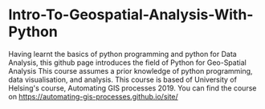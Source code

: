 # Intro-To-Geospatial-Analysis-With-Python
Having learnt the basics of python programming and python for Data Analysis, this github page introduces the field of Python for Geo-Spatial Analysis
This course assumes a prior knowledge of python programming, data visualisation, and analysis.
This course is based of University of Helsing's course, Automating GIS processes 2019. You can find the course on https://automating-gis-processes.github.io/site/
